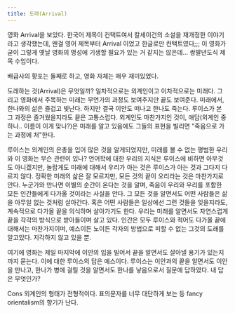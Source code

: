 ```yaml
---
title: 도래(Arrival)
---
```


영화 Arrival을 보았다. 한국어 제목이 컨택트여서 칼세이건의 소설을 재개정한 이야기라고 생각했는데, 왠걸 영어 제목부터 Arrival 이었고 한글로만 컨택트였다;;; 이 영화가 굳이 그렇게 옛날 영화의 명성에 기생할 필요가 있는 거 같지는 않은데... 쌍팔년도식 제목 수입이다.

배급사의 황포는 둘째로 하고, 영화 자체는 매우 재미있었다.

도래하는 것(Arrival)은 무엇일까? 일차적으로는 외계인이고 이차적으로는 미래다. 그리고 영화에서 주목하는 미래는 무언가의 과정도 보여주지만 끝도 보여준다. 미래에서, 한나와의 삶은 즐겁고 빛난다. 하지만 결국 이안도 떠나고 한나도 죽는다. 루이스가 본 그 과정은 즐거웠을지라도 끝은 고통스럽다. 외계인도 마찬가지인 것이, 애담(외계인 중 하나.. 이름이 이게 맞나?)은 미래를 알고 있음에도 그들의 표현을 빌리면 "죽음으로 가는 과정에 처"한다.

루이스는 외계인의 은총을 입어 많은 것을 알게되었지만, 미래를 볼 수 없는 평범한 우리와 이 영화는 무슨 관련이 있나?
언어학에 대한 우리의 지식은 루이스에 비하면 아무것도 아니겠지만, 놀랍게도 미래에 대해서 우리가 아는 것은 루이스가 아는 것과 그다지 다르지 않다. 정확한 미래의 삶은 잘 모르지만, 모든 것의 끝이 오리라는 것은 마찬가지로 안다. 누군가와 만나면 이별의 순간이 온다는 것을 알며, 죽음이 우리와 우리를 포함한 모든 인간들에게 다가올 것이라는 사실을 안다. 그 모든 것을 알면서도 어떤 사람들은 삶을 아무일 없는 것처럼 살아간다. 혹은 어떤 사람들은 일상에선 그런 것들을 잊을지라도, 계속적으로 다가올 끝을 의식하며 살아가기도 한다. 우리는 미래를 알면서도 자연스럽게 끝을 각각의 방식으로 받아들이며 살고 있다. 인간은 모두 루이스와 적어도 다가올 끝에 대해서는 마찬가지이며, 예스이든 노이든 각자의 방법으로 피할 수 없는 그것의 도래를 알고있다. 지각하지 않고 있을 뿐.

여기에 영화는 제일 마지막에 이안의 입을 빌어서 끝을 알면서도 살아낼 용기가 있는지까지 묻는다. 이에 대한 루이스의 답은 예스이다. 루이스는 이안과의 끝을 알면서도 이안을 만나고, 한나가 병에 걸릴 것을 알면서도 한나를 낳음으로서 질문에 답하였다. 내 답은 무엇인가?

Cons
외계인의 형태가 전형적이다.
표의문자를 너무 대단하게 보는 등 fancy orientalism의 향기가 난다.
